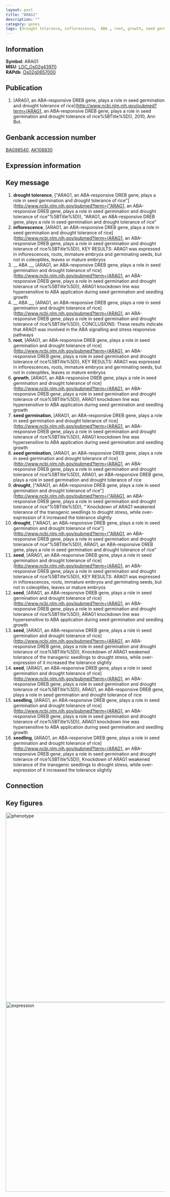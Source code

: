 ```yaml
---
layout: post
title: "ARAG1"
description: ""
category: genes
tags: [drought tolerance, inflorescence,  ABA , root, growth, seed germination, drought, seed, seedling, Gene]
---
```


## Information
__Symbol__: ARAG1  
__MSU__: [LOC_Os02g43970](http://rice.plantbiology.msu.edu/cgi-bin/ORF_infopage.cgi?orf=LOC_Os02g43970)  
__RAPdb__: [Os02g0657000](http://rapdb.dna.affrc.go.jp/viewer/gbrowse_details/irgsp1?name=Os02g0657000)  

## Publication
1. [ARAG1, an ABA-responsive DREB gene, plays a role in seed germination and drought tolerance of rice](http://www.ncbi.nlm.nih.gov/pubmed?term=(ARAG1, an ABA-responsive DREB gene, plays a role in seed germination and drought tolerance of rice%5BTitle%5D)), 2010, Ann Bot.

## Genbank accession number
[BAG98540](http://www.ncbi.nlm.nih.gov/nuccore/BAG98540), [AK108830](http://www.ncbi.nlm.nih.gov/nuccore/AK108830)

## Expression information

## Key message
1. __drought tolerance__, ["ARAG1, an ABA-responsive DREB gene, plays a role in seed germination and drought tolerance of rice"](http://www.ncbi.nlm.nih.gov/pubmed?term=("ARAG1, an ABA-responsive DREB gene, plays a role in seed germination and drought tolerance of rice"%5BTitle%5D)), "ARAG1, an ABA-responsive DREB gene, plays a role in seed germination and drought tolerance of rice"
2. __inflorescence__, [ARAG1, an ABA-responsive DREB gene, plays a role in seed germination and drought tolerance of rice](http://www.ncbi.nlm.nih.gov/pubmed?term=(ARAG1, an ABA-responsive DREB gene, plays a role in seed germination and drought tolerance of rice%5BTitle%5D)),  KEY RESULTS: ARAG1 was expressed in inflorescences, roots, immature embryos and germinating seeds, but not in coleoptiles, leaves or mature embryos
3. __ ABA __, [ARAG1, an ABA-responsive DREB gene, plays a role in seed germination and drought tolerance of rice](http://www.ncbi.nlm.nih.gov/pubmed?term=(ARAG1, an ABA-responsive DREB gene, plays a role in seed germination and drought tolerance of rice%5BTitle%5D)),  ARAG1 knockdown line was hypersensitive to ABA application during seed germination and seedling growth
4. __ ABA __, [ARAG1, an ABA-responsive DREB gene, plays a role in seed germination and drought tolerance of rice](http://www.ncbi.nlm.nih.gov/pubmed?term=(ARAG1, an ABA-responsive DREB gene, plays a role in seed germination and drought tolerance of rice%5BTitle%5D)),  CONCLUSIONS: These results indicate that ARAG1 was involved in the ABA signalling and stress responsive pathways
5. __root__, [ARAG1, an ABA-responsive DREB gene, plays a role in seed germination and drought tolerance of rice](http://www.ncbi.nlm.nih.gov/pubmed?term=(ARAG1, an ABA-responsive DREB gene, plays a role in seed germination and drought tolerance of rice%5BTitle%5D)),  KEY RESULTS: ARAG1 was expressed in inflorescences, roots, immature embryos and germinating seeds, but not in coleoptiles, leaves or mature embryos
6. __growth__, [ARAG1, an ABA-responsive DREB gene, plays a role in seed germination and drought tolerance of rice](http://www.ncbi.nlm.nih.gov/pubmed?term=(ARAG1, an ABA-responsive DREB gene, plays a role in seed germination and drought tolerance of rice%5BTitle%5D)),  ARAG1 knockdown line was hypersensitive to ABA application during seed germination and seedling growth
7. __seed germination__, [ARAG1, an ABA-responsive DREB gene, plays a role in seed germination and drought tolerance of rice](http://www.ncbi.nlm.nih.gov/pubmed?term=(ARAG1, an ABA-responsive DREB gene, plays a role in seed germination and drought tolerance of rice%5BTitle%5D)),  ARAG1 knockdown line was hypersensitive to ABA application during seed germination and seedling growth
8. __seed germination__, [ARAG1, an ABA-responsive DREB gene, plays a role in seed germination and drought tolerance of rice](http://www.ncbi.nlm.nih.gov/pubmed?term=(ARAG1, an ABA-responsive DREB gene, plays a role in seed germination and drought tolerance of rice%5BTitle%5D)), ARAG1, an ABA-responsive DREB gene, plays a role in seed germination and drought tolerance of rice
9. __drought__, ["ARAG1, an ABA-responsive DREB gene, plays a role in seed germination and drought tolerance of rice"](http://www.ncbi.nlm.nih.gov/pubmed?term=("ARAG1, an ABA-responsive DREB gene, plays a role in seed germination and drought tolerance of rice"%5BTitle%5D)), " Knockdown of ARAG1 weakened tolerance of the transgenic seedlings to drought stress, while over-expression of it increased the tolerance slightly
10. __drought__, ["ARAG1, an ABA-responsive DREB gene, plays a role in seed germination and drought tolerance of rice"](http://www.ncbi.nlm.nih.gov/pubmed?term=("ARAG1, an ABA-responsive DREB gene, plays a role in seed germination and drought tolerance of rice"%5BTitle%5D)), ARAG1, an ABA-responsive DREB gene, plays a role in seed germination and drought tolerance of rice"
11. __seed__, [ARAG1, an ABA-responsive DREB gene, plays a role in seed germination and drought tolerance of rice](http://www.ncbi.nlm.nih.gov/pubmed?term=(ARAG1, an ABA-responsive DREB gene, plays a role in seed germination and drought tolerance of rice%5BTitle%5D)),  KEY RESULTS: ARAG1 was expressed in inflorescences, roots, immature embryos and germinating seeds, but not in coleoptiles, leaves or mature embryos
12. __seed__, [ARAG1, an ABA-responsive DREB gene, plays a role in seed germination and drought tolerance of rice](http://www.ncbi.nlm.nih.gov/pubmed?term=(ARAG1, an ABA-responsive DREB gene, plays a role in seed germination and drought tolerance of rice%5BTitle%5D)),  ARAG1 knockdown line was hypersensitive to ABA application during seed germination and seedling growth
13. __seed__, [ARAG1, an ABA-responsive DREB gene, plays a role in seed germination and drought tolerance of rice](http://www.ncbi.nlm.nih.gov/pubmed?term=(ARAG1, an ABA-responsive DREB gene, plays a role in seed germination and drought tolerance of rice%5BTitle%5D)),  Knockdown of ARAG1 weakened tolerance of the transgenic seedlings to drought stress, while over-expression of it increased the tolerance slightly
14. __seed__, [ARAG1, an ABA-responsive DREB gene, plays a role in seed germination and drought tolerance of rice](http://www.ncbi.nlm.nih.gov/pubmed?term=(ARAG1, an ABA-responsive DREB gene, plays a role in seed germination and drought tolerance of rice%5BTitle%5D)), ARAG1, an ABA-responsive DREB gene, plays a role in seed germination and drought tolerance of rice
15. __seedling__, [ARAG1, an ABA-responsive DREB gene, plays a role in seed germination and drought tolerance of rice](http://www.ncbi.nlm.nih.gov/pubmed?term=(ARAG1, an ABA-responsive DREB gene, plays a role in seed germination and drought tolerance of rice%5BTitle%5D)),  ARAG1 knockdown line was hypersensitive to ABA application during seed germination and seedling growth
16. __seedling__, [ARAG1, an ABA-responsive DREB gene, plays a role in seed germination and drought tolerance of rice](http://www.ncbi.nlm.nih.gov/pubmed?term=(ARAG1, an ABA-responsive DREB gene, plays a role in seed germination and drought tolerance of rice%5BTitle%5D)),  Knockdown of ARAG1 weakened tolerance of the transgenic seedlings to drought stress, while over-expression of it increased the tolerance slightly

## Connection

## Key figures
<img src="http://ricencode.github.io/images/ARAG1.pheno.png" alt="phenotype"  style="width: 600px;"/>

<img src="http://ricencode.github.io/images/ARAG1.exp.png" alt="expression"  style="width: 600px;"/>


